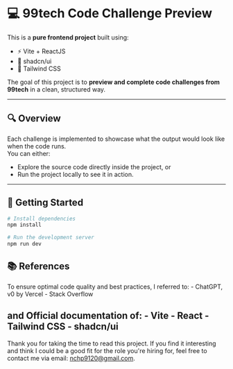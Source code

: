 # 💻 99tech Code Challenge Preview

This is a **pure frontend project** built using:

- ⚡ Vite + ReactJS
- 🎨 shadcn/ui
- 💅 Tailwind CSS

The goal of this project is to **preview and complete code challenges from 99tech** in a clean, structured way.

---

## 🔍 Overview

Each challenge is implemented to showcase what the output would look like when the code runs.  
You can either:

- Explore the source code directly inside the project, or
- Run the project locally to see it in action.

---

## 🚀 Getting Started

```bash
# Install dependencies
npm install

# Run the development server
npm run dev

```

## 📚 References

To ensure optimal code quality and best practices, I referred to:
    - ChatGPT, v0 by Vercel
    - Stack Overflow

and Official documentation of:
    - Vite
    - React
    - Tailwind CSS
    - shadcn/ui
---

Thank you for taking the time to read this project.
If you find it interesting and think I could be a good fit for the role you're hiring for, feel free to contact me via email: nchp9120@gmail.com.
